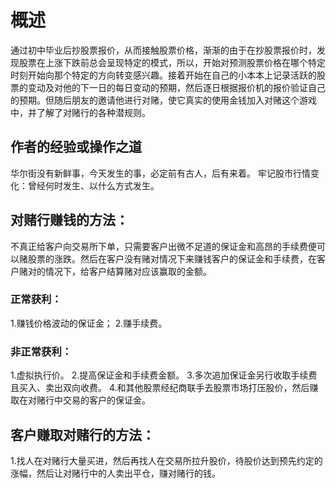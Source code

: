 # 概述
通过初中毕业后抄股票报价，从而接触股票价格，渐渐的由于在抄股票报价时，发现股票在上涨下跌前总会呈现特定的模式，所以，开始对预测股票价格在哪个特定时刻开始向那个特定的方向转变感兴趣。接着开始在自己的小本本上记录活跃的股票的变动及对他的下一日的每日变动的预期，然后逐日根据报价机的报价验证自己的预期。但随后朋友的邀请他进行对赌，使它真实的使用金钱加入对赌这个游戏中，并了解了对赌行的各种潜规则。

## 作者的经验或操作之道
华尔街没有新鲜事，今天发生的事，必定前有古人，后有来着。
牢记股市行情变化：曾经何时发生、以什么方式发生。

## 对赌行赚钱的方法：
不真正给客户向交易所下单，只需要客户出微不足道的保证金和高昂的手续费便可以赌股票的涨跌。然后在客户没有赌对情况下来赚钱客户的保证金和手续费，在客户赌对的情况下，给客户结算赌对应该赢取的金额。

### 正常获利：
1.赚钱价格波动的保证金；
2.赚手续费。

### 非正常获利：
1.虚拟执行价。
2.提高保证金和手续费金额。
3.多次追加保证金另行收取手续费且买入、卖出双向收费。
4.和其他股票经纪商联手去股票市场打压股价，然后赚取在对赌行中交易的客户的保证金。


## 客户赚取对赌行的方法：
1.找人在对赌行大量买进，然后再找人在交易所拉升股价，待股价达到预先约定的涨幅，然后让对赌行中的人卖出平仓，赚对赌行的钱。
